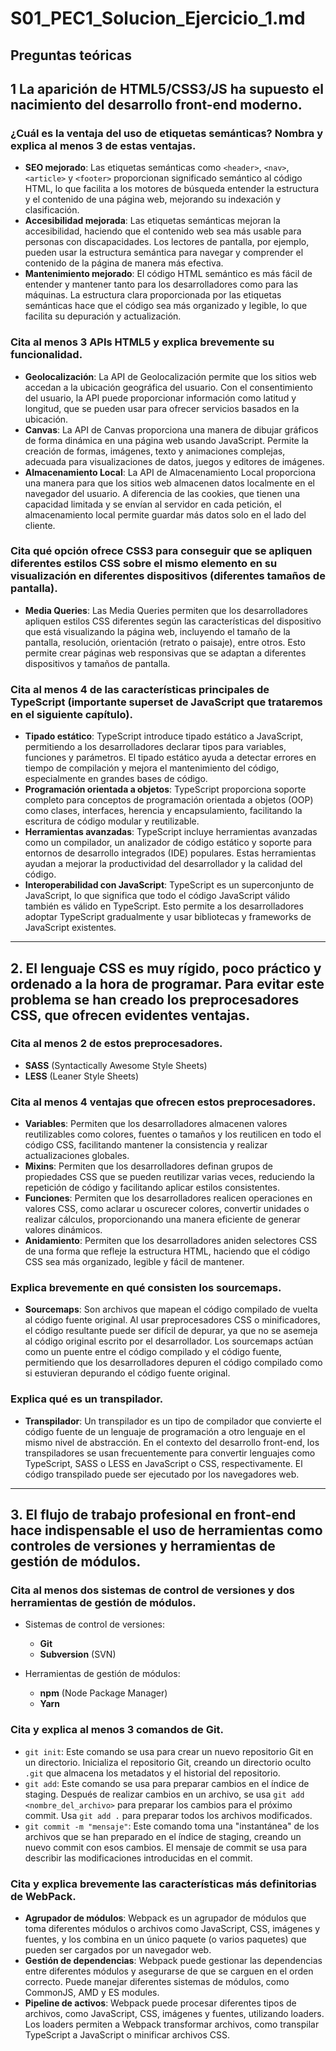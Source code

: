 # S01_PEC1_Solucion_Ejercicio_1.md

## Preguntas teóricas

## 1 La aparición de HTML5/CSS3/JS ha supuesto el nacimiento del desarrollo front-end moderno.

### ¿Cuál es la ventaja del uso de etiquetas semánticas? Nombra y explica al menos 3 de estas ventajas.

- **SEO mejorado**: Las etiquetas semánticas como `<header>`, `<nav>`, `<article>` y `<footer>` proporcionan significado semántico al código HTML, lo que facilita a los motores de búsqueda entender la estructura y el contenido de una página web, mejorando su indexación y clasificación.
- **Accesibilidad mejorada**: Las etiquetas semánticas mejoran la accesibilidad, haciendo que el contenido web sea más usable para personas con discapacidades. Los lectores de pantalla, por ejemplo, pueden usar la estructura semántica para navegar y comprender el contenido de la página de manera más efectiva.
- **Mantenimiento mejorado**: El código HTML semántico es más fácil de entender y mantener tanto para los desarrolladores como para las máquinas. La estructura clara proporcionada por las etiquetas semánticas hace que el código sea más organizado y legible, lo que facilita su depuración y actualización.

### Cita al menos 3 APIs HTML5 y explica brevemente su funcionalidad.

- **Geolocalización**: La API de Geolocalización permite que los sitios web accedan a la ubicación geográfica del usuario. Con el consentimiento del usuario, la API puede proporcionar información como latitud y longitud, que se pueden usar para ofrecer servicios basados en la ubicación.
- **Canvas**: La API de Canvas proporciona una manera de dibujar gráficos de forma dinámica en una página web usando JavaScript. Permite la creación de formas, imágenes, texto y animaciones complejas, adecuada para visualizaciones de datos, juegos y editores de imágenes.
- **Almacenamiento Local**: La API de Almacenamiento Local proporciona una manera para que los sitios web almacenen datos localmente en el navegador del usuario. A diferencia de las cookies, que tienen una capacidad limitada y se envían al servidor en cada petición, el almacenamiento local permite guardar más datos solo en el lado del cliente.

### Cita qué opción ofrece CSS3 para conseguir que se apliquen diferentes estilos CSS sobre el mismo elemento en su visualización en diferentes dispositivos (diferentes tamaños de pantalla).

- **Media Queries**: Las Media Queries permiten que los desarrolladores apliquen estilos CSS diferentes según las características del dispositivo que está visualizando la página web, incluyendo el tamaño de la pantalla, resolución, orientación (retrato o paisaje), entre otros. Esto permite crear páginas web responsivas que se adaptan a diferentes dispositivos y tamaños de pantalla.

### Cita al menos 4 de las características principales de TypeScript (importante superset de JavaScript que trataremos en el siguiente capítulo).

- **Tipado estático**: TypeScript introduce tipado estático a JavaScript, permitiendo a los desarrolladores declarar tipos para variables, funciones y parámetros. El tipado estático ayuda a detectar errores en tiempo de compilación y mejora el mantenimiento del código, especialmente en grandes bases de código.
- **Programación orientada a objetos**: TypeScript proporciona soporte completo para conceptos de programación orientada a objetos (OOP) como clases, interfaces, herencia y encapsulamiento, facilitando la escritura de código modular y reutilizable.
- **Herramientas avanzadas**: TypeScript incluye herramientas avanzadas como un compilador, un analizador de código estático y soporte para entornos de desarrollo integrados (IDE) populares. Estas herramientas ayudan a mejorar la productividad del desarrollador y la calidad del código.
- **Interoperabilidad con JavaScript**: TypeScript es un superconjunto de JavaScript, lo que significa que todo el código JavaScript válido también es válido en TypeScript. Esto permite a los desarrolladores adoptar TypeScript gradualmente y usar bibliotecas y frameworks de JavaScript existentes.

---

## 2. El lenguaje CSS es muy rígido, poco práctico y ordenado a la hora de programar. Para evitar este problema se han creado los preprocesadores CSS, que ofrecen evidentes ventajas.

### Cita al menos 2 de estos preprocesadores.

- **SASS** (Syntactically Awesome Style Sheets)
- **LESS** (Leaner Style Sheets)

### Cita al menos 4 ventajas que ofrecen estos preprocesadores.

- **Variables**: Permiten que los desarrolladores almacenen valores reutilizables como colores, fuentes o tamaños y los reutilicen en todo el código CSS, facilitando mantener la consistencia y realizar actualizaciones globales.
- **Mixins**: Permiten que los desarrolladores definan grupos de propiedades CSS que se pueden reutilizar varias veces, reduciendo la repetición de código y facilitando aplicar estilos consistentes.
- **Funciones**: Permiten que los desarrolladores realicen operaciones en valores CSS, como aclarar u oscurecer colores, convertir unidades o realizar cálculos, proporcionando una manera eficiente de generar valores dinámicos.
- **Anidamiento**: Permiten que los desarrolladores aniden selectores CSS de una forma que refleje la estructura HTML, haciendo que el código CSS sea más organizado, legible y fácil de mantener.

### Explica brevemente en qué consisten los sourcemaps.

- **Sourcemaps**: Son archivos que mapean el código compilado de vuelta al código fuente original. Al usar preprocesadores CSS o minificadores, el código resultante puede ser difícil de depurar, ya que no se asemeja al código original escrito por el desarrollador. Los sourcemaps actúan como un puente entre el código compilado y el código fuente, permitiendo que los desarrolladores depuren el código compilado como si estuvieran depurando el código fuente original.

### Explica qué es un transpilador.

- **Transpilador**: Un transpilador es un tipo de compilador que convierte el código fuente de un lenguaje de programación a otro lenguaje en el mismo nivel de abstracción. En el contexto del desarrollo front-end, los transpiladores se usan frecuentemente para convertir lenguajes como TypeScript, SASS o LESS en JavaScript o CSS, respectivamente. El código transpilado puede ser ejecutado por los navegadores web.

---

## 3. El flujo de trabajo profesional en front-end hace indispensable el uso de herramientas como controles de versiones y herramientas de gestión de módulos.

### Cita al menos dos sistemas de control de versiones y dos herramientas de gestión de módulos.

- Sistemas de control de versiones: 
  - **Git**
  - **Subversion** (SVN)
  
- Herramientas de gestión de módulos:
  - **npm** (Node Package Manager)
  - **Yarn**

### Cita y explica al menos 3 comandos de Git.

- `git init`: Este comando se usa para crear un nuevo repositorio Git en un directorio. Inicializa el repositorio Git, creando un directorio oculto `.git` que almacena los metadatos y el historial del repositorio.
- `git add`: Este comando se usa para preparar cambios en el índice de staging. Después de realizar cambios en un archivo, se usa `git add <nombre_del_archivo>` para preparar los cambios para el próximo commit. Usa `git add .` para preparar todos los archivos modificados.
- `git commit -m "mensaje"`: Este comando toma una "instantánea" de los archivos que se han preparado en el índice de staging, creando un nuevo commit con esos cambios. El mensaje de commit se usa para describir las modificaciones introducidas en el commit.

### Cita y explica brevemente las características más definitorias de WebPack.

- **Agrupador de módulos**: Webpack es un agrupador de módulos que toma diferentes módulos o archivos como JavaScript, CSS, imágenes y fuentes, y los combina en un único paquete (o varios paquetes) que pueden ser cargados por un navegador web.
- **Gestión de dependencias**: Webpack puede gestionar las dependencias entre diferentes módulos y asegurarse de que se carguen en el orden correcto. Puede manejar diferentes sistemas de módulos, como CommonJS, AMD y ES modules.
- **Pipeline de activos**: Webpack puede procesar diferentes tipos de archivos, como JavaScript, CSS, imágenes y fuentes, utilizando loaders. Los loaders permiten a Webpack transformar archivos, como transpilar TypeScript a JavaScript o minificar archivos CSS.